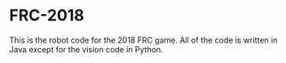# FRC-2018
This is the robot code for the 2018 FRC game. All of the code is written in Java except for the vision code in Python.
